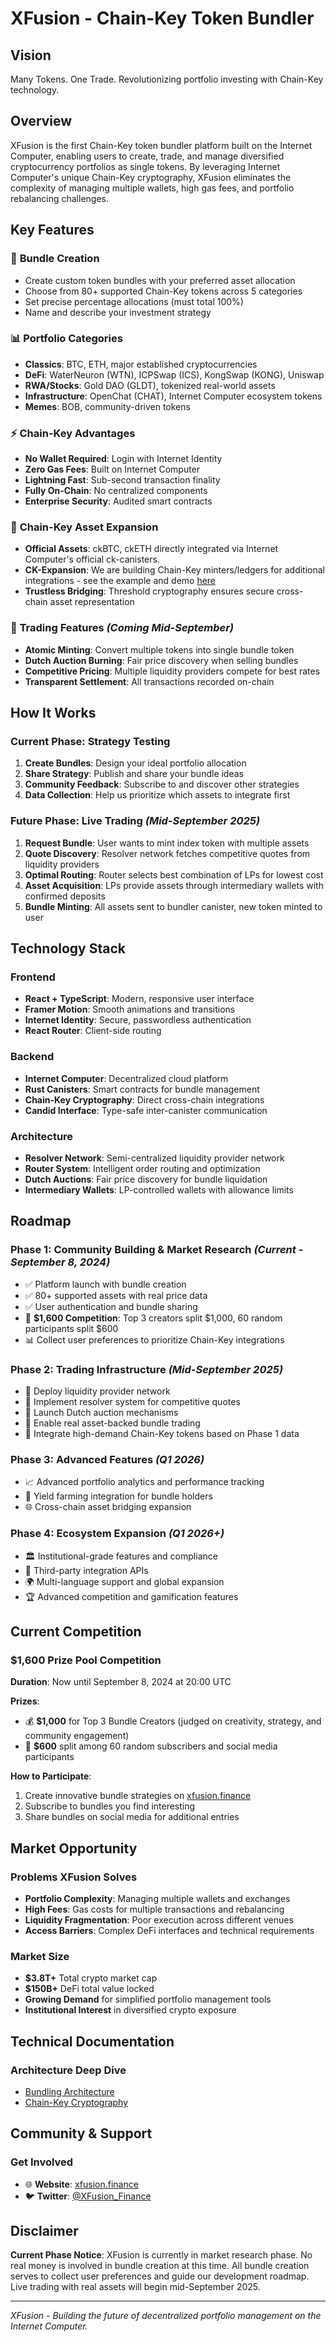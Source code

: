 # XFusion - Chain-Key Token Bundler

## Vision

Many Tokens. One Trade. Revolutionizing portfolio investing with Chain-Key technology.

## Overview

XFusion is the first Chain-Key token bundler platform built on the Internet Computer, enabling users to create, trade, and manage diversified cryptocurrency portfolios as single tokens. By leveraging Internet Computer's unique Chain-Key cryptography, XFusion eliminates the complexity of managing multiple wallets, high gas fees, and portfolio rebalancing challenges.

## Key Features

### 🎯 **Bundle Creation**

- Create custom token bundles with your preferred asset allocation
- Choose from 80+ supported Chain-Key tokens across 5 categories
- Set precise percentage allocations (must total 100%)
- Name and describe your investment strategy

### 📊 **Portfolio Categories**

-  **Classics**: BTC, ETH, major established cryptocurrencies
-  **DeFi**: WaterNeuron (WTN), ICPSwap (ICS), KongSwap (KONG), Uniswap
-  **RWA/Stocks**: Gold DAO (GLDT), tokenized real-world assets
-  **Infrastructure**: OpenChat (CHAT), Internet Computer ecosystem tokens
-  **Memes**: BOB, community-driven tokens

### ⚡ **Chain-Key Advantages**

-  **No Wallet Required**: Login with Internet Identity
-  **Zero Gas Fees**: Built on Internet Computer
-  **Lightning Fast**: Sub-second transaction finality
-  **Fully On-Chain**: No centralized components
-  **Enterprise Security**: Audited smart contracts

### 🔗 **Chain-Key Asset Expansion**

-  **Official Assets**: ckBTC, ckETH directly integrated via Internet Computer's official ck-canisters. 
-  **CK-Expansion**: We are building Chain-Key minters/ledgers for additional integrations - see the example and demo [here](https://x.com/blockcraft_tech/status/1955901940467941416)
-  **Trustless Bridging**: Threshold cryptography ensures secure cross-chain asset representation

### 🔄 **Trading Features**  *(Coming Mid-September)*

-  **Atomic Minting**: Convert multiple tokens into single bundle token
-  **Dutch Auction Burning**: Fair price discovery when selling bundles
-  **Competitive Pricing**: Multiple liquidity providers compete for best rates
-  **Transparent Settlement**: All transactions recorded on-chain

## How It Works

### Current Phase: Strategy Testing

1.  **Create Bundles**: Design your ideal portfolio allocation
2.  **Share Strategy**: Publish and share your bundle ideas
3.  **Community Feedback**: Subscribe to and discover other strategies
4.  **Data Collection**: Help us prioritize which assets to integrate first

### Future Phase: Live Trading *(Mid-September 2025)*

1.  **Request Bundle**: User wants to mint index token with multiple assets
2.  **Quote Discovery**: Resolver network fetches competitive quotes from liquidity providers
3.  **Optimal Routing**: Router selects best combination of LPs for lowest cost
4.  **Asset Acquisition**: LPs provide assets through intermediary wallets with confirmed deposits
5.  **Bundle Minting**: All assets sent to bundler canister, new token minted to user

## Technology Stack

### Frontend

-  **React + TypeScript**: Modern, responsive user interface
-  **Framer Motion**: Smooth animations and transitions
-  **Internet Identity**: Secure, passwordless authentication
-  **React Router**: Client-side routing

### Backend

-  **Internet Computer**: Decentralized cloud platform
-  **Rust Canisters**: Smart contracts for bundle management
-  **Chain-Key Cryptography**: Direct cross-chain integrations
-  **Candid Interface**: Type-safe inter-canister communication

### Architecture

-  **Resolver Network**: Semi-centralized liquidity provider network
-  **Router System**: Intelligent order routing and optimization
-  **Dutch Auctions**: Fair price discovery for bundle liquidation
-  **Intermediary Wallets**: LP-controlled wallets with allowance limits

## Roadmap

### Phase 1: Community Building & Market Research *(Current - September 8, 2024)*

- ✅ Platform launch with bundle creation
- ✅ 80+ supported assets with real price data
- ✅ User authentication and bundle sharing
- 🎯 **$1,600 Competition**: Top 3 creators split $1,000, 60 random participants split $600
- 📊 Collect user preferences to prioritize Chain-Key integrations

### Phase 2: Trading Infrastructure *(Mid-September  2025)*

- 🔧 Deploy liquidity provider network
- 🔧 Implement resolver system for competitive quotes
- 🔧 Launch Dutch auction mechanisms
- 🔧 Enable real asset-backed bundle trading
- 🔧 Integrate high-demand Chain-Key tokens based on Phase 1 data

### Phase 3: Advanced Features *(Q1 2026)*

- 📈 Advanced portfolio analytics and performance tracking
- 🎯 Yield farming integration for bundle holders
- 🌐 Cross-chain asset bridging expansion

### Phase 4: Ecosystem Expansion *(Q1 2026+)*

- 🏛️ Institutional-grade features and compliance
- 🔗 Third-party integration APIs
- 🌍 Multi-language support and global expansion
- 🏆 Advanced competition and gamification features

## Current Competition

### $1,600 Prize Pool Competition

**Duration**: Now until September 8, 2024 at 20:00 UTC

**Prizes**:

- 💰 **$1,000** for Top 3 Bundle Creators (judged on creativity, strategy, and community engagement)
- 🎁 **$600** split among 60 random subscribers and social media participants

**How to Participate**:

1. Create innovative bundle strategies on [xfusion.finance](https://xfusion.finance)
2. Subscribe to bundles you find interesting
3. Share bundles on social media for additional entries

## Market Opportunity

### Problems XFusion Solves

-  **Portfolio Complexity**: Managing multiple wallets and exchanges
-  **High Fees**: Gas costs for multiple transactions and rebalancing
-  **Liquidity Fragmentation**: Poor execution across different venues
-  **Access Barriers**: Complex DeFi interfaces and technical requirements

### Market Size

-  **$3.8T+** Total crypto market cap
-  **$150B+** DeFi total value locked
-  **Growing Demand** for simplified portfolio management tools
-  **Institutional Interest** in diversified crypto exposure

## Technical Documentation

### Architecture Deep Dive

- [Bundling Architecture](https://github.com/xfusion-dev/docs/blob/main/bundling_architecture.md)
- [Chain-Key Cryptography](https://learn.internetcomputer.org/hc/en-us/articles/34209486239252-Chain-Key-Cryptography)

## Community & Support

### Get Involved

- 🌐 **Website**: [xfusion.finance](https://xfusion.finance)
- 🐦 **Twitter**: [@XFusion_Finance](https://twitter.com/XFusion_Finance)  

## Disclaimer

**Current Phase Notice**: XFusion is currently in market research phase. No real money is involved in bundle creation at this time. All bundle creation serves to collect user preferences and guide our development roadmap. Live trading with real assets will begin mid-September 2025.

---

*XFusion - Building the future of decentralized portfolio management on the Internet Computer.*
